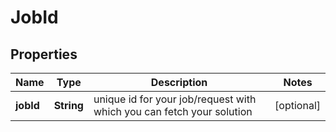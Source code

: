 
# JobId

## Properties
Name | Type | Description | Notes
------------ | ------------- | ------------- | -------------
**jobId** | **String** | unique id for your job/request with which you can fetch your solution |  [optional]



